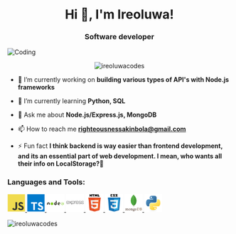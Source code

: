<h1 align="center">Hi 👋, I'm Ireoluwa!</h1>
<h3 align="center">Software developer </h3>
<img align="centerr" alt="Coding" width="800" src="https://developers.giphy.com/branch/master/static/api-512d36c09662682717108a38bbb5c57d.gif">

<p align="center"> <img src="https://komarev.com/ghpvc/?username=ireoluwacodes&label=Profile%20views&color=0e75b6&style=flat" alt="ireoluwacodes" /> </p>


- 🔭 I’m currently working on **building various types of API's with Node.js frameworks**

- 🌱 I’m currently learning **Python, SQL**

- 💬 Ask me about **Node.js/Express.js, MongoDB**

- 📫 How to reach me **righteousnessakinbola@gmail.com**

- ⚡ Fun fact **I think backend is way easier than frontend development, and its an essential part of web development. I mean, who wants all their info on LocalStorage?👀**

<h3 align="left">Languages and Tools:</h3>
<p align="left" background-color="white" border-radius="10">
 <a href="https://developer.mozilla.org/en-US/docs/Web/JavaScript" target="_blank" rel="noreferrer"> <img src="https://raw.githubusercontent.com/devicons/devicon/master/icons/javascript/javascript-original.svg" alt="javascript" width="40" height="40"/> </a>
<a href="https://www.typescriptlang.org/" target="_blank" rel="noreferrer"> <img src="https://raw.githubusercontent.com/devicons/devicon/master/icons/typescript/typescript-original.svg" alt="typescript" width="40" height="40"/> </a>
<a href="https://nodejs.org" target="_blank" rel="noreferrer"> <img src="https://raw.githubusercontent.com/devicons/devicon/master/icons/nodejs/nodejs-original-wordmark.svg" alt="nodejs" width="40" height="40"/> </a>
 <a href="https://expressjs.com" target="_blank" rel="noreferrer"> <img src="https://raw.githubusercontent.com/devicons/devicon/master/icons/express/express-original-wordmark.svg" alt="express" width="40" height="40"/> </a>
  <a href="https://www.w3.org/html/" target="_blank" rel="noreferrer"> <img src="https://raw.githubusercontent.com/devicons/devicon/master/icons/html5/html5-original-wordmark.svg" alt="html5" width="40" height="40"/> </a>
<a href="https://www.w3schools.com/css/" target="_blank" rel="noreferrer"> <img src="https://raw.githubusercontent.com/devicons/devicon/master/icons/css3/css3-original-wordmark.svg" alt="css3" width="40" height="40"/> </a>
 <a href="https://www.mongodb.com/" target="_blank" rel="noreferrer"> <img src="https://raw.githubusercontent.com/devicons/devicon/master/icons/mongodb/mongodb-original-wordmark.svg" alt="mongodb" width="40" height="40"/> </a> 
 <a href="https://www.python.org" target="_blank" rel="noreferrer"> <img src="https://raw.githubusercontent.com/devicons/devicon/master/icons/python/python-original.svg" alt="python" width="40" height="40"/> </a> 
</p> 

<p><img align="center" src="https://github-readme-streak-stats.herokuapp.com/?user=ireoluwacodes&" alt="ireoluwacodes" /></p>
